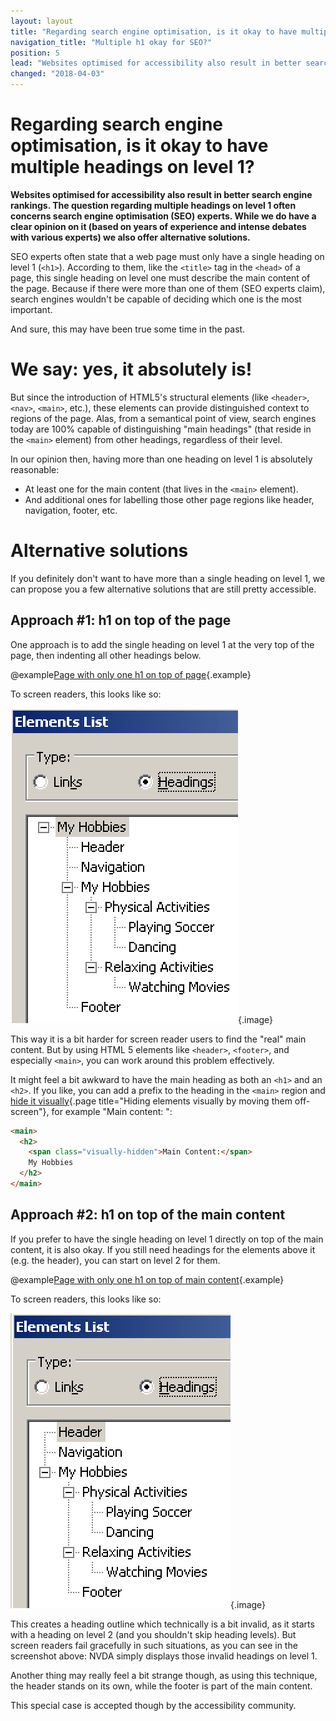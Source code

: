 ```yaml
---
layout: layout
title: "Regarding search engine optimisation, is it okay to have multiple headings on level 1?"
navigation_title: "Multiple h1 okay for SEO?"
position: 5
lead: "Websites optimised for accessibility also result in better search engine rankings. The question regarding multiple headings on level 1 often concerns search engine optimisation (SEO) experts. While we do have a clear opinion on it (based on years of experience and intense debates with various experts) we also offer alternative solutions."
changed: "2018-04-03"
---
```


# Regarding search engine optimisation, is it okay to have multiple headings on level 1?

**Websites optimised for accessibility also result in better search engine rankings. The question regarding multiple headings on level 1 often concerns search engine optimisation (SEO) experts. While we do have a clear opinion on it (based on years of experience and intense debates with various experts) we also offer alternative solutions.**

SEO experts often state that a web page must only have a single heading on level 1 (`<h1>`). According to them, like the `<title>` tag in the `<head>` of a page, this single heading on level one must describe the main content of the page. Because if there were more than one of them (SEO experts claim), search engines wouldn't be capable of deciding which one is the most important.

And sure, this may have been true some time in the past.

# We say: yes, it absolutely is!

But since the introduction of HTML5's structural elements (like `<header>`, `<nav>`, `<main>`, etc.), these elements can provide distinguished context to regions of the page. Alas, from a semantical point of view, search engines today are 100% capable of distinguishing "main headings" (that reside in the `<main>` element) from other headings, regardless of their level.

In our opinion then, having more than one heading on level 1 is absolutely reasonable: 

- At least one for the main content (that lives in the `<main>` element).
- And additional ones for labelling those other page regions like header, navigation, footer, etc.

# Alternative solutions

If you definitely don't want to have more than a single heading on level 1, we can propose you a few alternative solutions that are still pretty accessible.

## Approach #1: h1 on top of the page

One approach is to add the single heading on level 1 at the very top of the page, then indenting all other headings below.

@example[Page with only one h1 on top of page](page-with-only-one-h1-on-top-of-page){.example}

To screen readers, this looks like so:

![Document outline h1 on top of page](_media/document-outline-h1-on-top-of-page.png){.image}

This way it is a bit harder for screen reader users to find the "real" main content. But by using HTML 5 elements like `<header>`, `<footer>`, and especially `<main>`, you can work around this problem effectively.

It might feel a bit awkward to have the main heading as both an `<h1>` and an `<h2>`. If you like, you can add a prefix to the heading in the `<main>` region and [hide it visually](/examples/hiding-elements/visually){.page title="Hiding elements visually by moving them off-screen"}, for example "Main content: ":

```html
<main>
  <h2>
    <span class="visually-hidden">Main Content:</span>
    My Hobbies
  </h2>
</main>
```

## Approach #2: h1 on top of the main content

If you prefer to have the single heading on level 1 directly on top of the main content, it is also okay. If you still need headings for the elements above it (e.g. the header), you can start on level 2 for them.

@example[Page with only one h1 on top of main content](page-with-only-one-h1-on-top-of-main-content){.example}

To screen readers, this looks like so:

![Document outline h1 on top of main](_media/document-outline-h1-on-top-of-main.png){.image}

This creates a heading outline which technically is a bit invalid, as it starts with a heading on level 2 (and you shouldn't skip heading levels). But screen readers fail gracefully in such situations, as you can see in the screenshot above: NVDA simply displays those invalid headings on level 1.

Another thing may really feel a bit strange though, as using this technique, the header stands on its own, while the footer is part of the main content.

This special case is accepted though by the accessibility community.